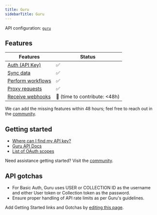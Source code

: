 ```yaml
---
title: Guru
sidebarTitle: Guru
---
```


API configuration: [`guru`]()

## Features

| Features | Status |
| - | - |
| [Auth (API Key)](/integrate/guides/authorize-an-api) | ✅ |
| [Sync data](https://terapi.gitbook.io/terapi-api-explorer/integrate/guides/sync-data-from-an-api) | ✅ |
| [Perform workflows](https://terapi.gitbook.io/terapi-api-explorer/integrate/guides/perform-workflows-with-an-api) | ✅ |
| [Proxy requests](https://terapi.gitbook.io/terapi-api-explorer/integrate/guides/proxy-requests-to-an-api) | ✅ |
| [Receive webhooks](https://terapi.gitbook.io/terapi-api-explorer/integrate/guides/receive-webhooks-from-an-api) | 🚫 (time to contribute: &lt;48h) |

We can add the missing features within 48 hours; feel free to reach out in the [community]().

## Getting started

-   [Where can I find my API key?](https://help.getguru.com/articles/cj9Rrj7i/How-to-obtain-your-API-Credentials)
-   [Guru API Docs](https://developer.getguru.com/reference/authentication)
-   [List of OAuth scopes](https://developer.getguru.com/reference/authentication#scopes)

Need assistance getting started? Visit the [community]().

## API gotchas

- For Basic Auth, Guru uses USER or COLLECTION ID as the username and either User token or Collection token as the password.
- Ensure proper handling of API rate limits as per Guru's guidelines.

Add Getting Started links and Gotchas by [editing this page]().

